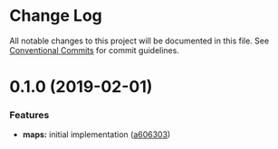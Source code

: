 # Change Log

All notable changes to this project will be documented in this file.
See [Conventional Commits](https://conventionalcommits.org) for commit guidelines.

# 0.1.0 (2019-02-01)

### Features

-   **maps:** initial implementation ([a606303](https://github.com/jobvs/native-components/commit/a606303))
